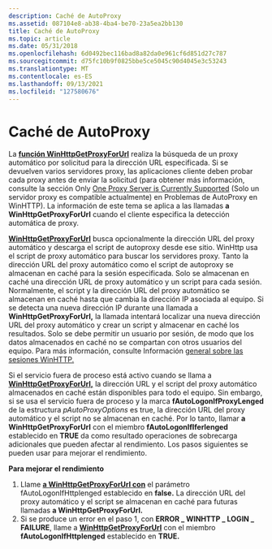 ```yaml
---
description: Caché de AutoProxy
ms.assetid: 087104e8-ab38-4ba4-be70-23a5ea2bb130
title: Caché de AutoProxy
ms.topic: article
ms.date: 05/31/2018
ms.openlocfilehash: 6d0492bec116bad8a82da0e961cf6d851d27c787
ms.sourcegitcommit: d75fc10b9f0825bbe5ce5045c90d4045e3c53243
ms.translationtype: MT
ms.contentlocale: es-ES
ms.lasthandoff: 09/13/2021
ms.locfileid: "127580676"
---
```

# <a name="autoproxy-cache"></a>Caché de AutoProxy

La [**función WinHttpGetProxyForUrl**](/windows/desktop/api/Winhttp/nf-winhttp-winhttpgetproxyforurl) realiza la búsqueda de un proxy automático por solicitud para la dirección URL especificada. Si se devuelven varios servidores proxy, las aplicaciones cliente deben probar cada proxy antes de enviar la solicitud (para obtener más información, consulte la sección Only [One Proxy Server is Currently Supported](autoproxy-issues-in-winhttp.md) (Solo un servidor proxy es compatible actualmente) en Problemas de AutoProxy en WinHTTP). La información de este tema se aplica a las llamadas **a WinHttpGetProxyForUrl** cuando el cliente especifica la detección automática de proxy.

[**WinHttpGetProxyForUrl**](/windows/desktop/api/Winhttp/nf-winhttp-winhttpgetproxyforurl) busca opcionalmente la dirección URL del proxy automático y descarga el script de autoproxy desde ese sitio. WinHttp usa el script de proxy automático para buscar los servidores proxy. Tanto la dirección URL del proxy automático como el script de autoproxy se almacenan en caché para la sesión especificada. Solo se almacenan en caché una dirección URL de proxy automático y un script para cada sesión. Normalmente, el script y la dirección URL del proxy automático se almacenan en caché hasta que cambia la dirección IP asociada al equipo. Si se detecta una nueva dirección IP durante una llamada a **WinHttpGetProxyForUrl,** la llamada intentará localizar una nueva dirección URL del proxy automático y crear un script y almacenar en caché los resultados. Solo se debe permitir un usuario por sesión, de modo que los datos almacenados en caché no se compartan con otros usuarios del equipo. Para más información, consulte Información [general sobre las sesiones WinHTTP.](winhttp-sessions-overview.md)

Si el servicio fuera de proceso está activo cuando se llama a [**WinHttpGetProxyForUrl,**](/windows/desktop/api/Winhttp/nf-winhttp-winhttpgetproxyforurl) la dirección URL y el script del proxy automático almacenados en caché están disponibles para todo el equipo. Sin embargo, si se usa el servicio fuera de proceso y la marca **fAutoLogonIfProxyLenged** de la estructura *pAutoProxyOptions* es true, la dirección URL del proxy automático y el script no se almacenan en caché. Por lo tanto, llamar **a WinHttpGetProxyForUrl** con el miembro **fAutoLogonIfIferlenged** establecido en **TRUE** da como resultado operaciones de sobrecarga adicionales que pueden afectar al rendimiento. Los pasos siguientes se pueden usar para mejorar el rendimiento.

**Para mejorar el rendimiento**

1.  Llame [**a WinHttpGetProxyForUrl con**](/windows/desktop/api/Winhttp/nf-winhttp-winhttpgetproxyforurl) el parámetro fAutoLogonIfHttplenged establecido en **false.** La dirección URL del proxy automático y el script se almacenan en caché para futuras llamadas **a WinHttpGetProxyForUrl.**
2.  Si se produce un error en el paso 1, con **ERROR \_ WINHTTP \_ LOGIN \_ FAILURE**, llame a [**WinHttpGetProxyForUrl**](/windows/desktop/api/Winhttp/nf-winhttp-winhttpgetproxyforurl) con el miembro **fAutoLogonIfHttplenged** establecido en **TRUE.**

 

 



